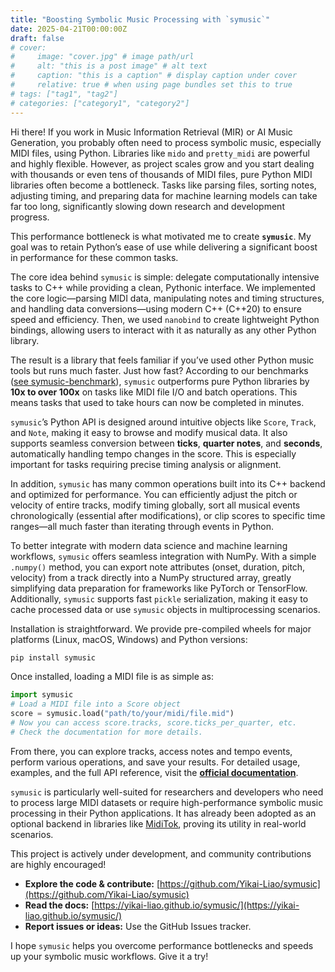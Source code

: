 ```yaml
---
title: "Boosting Symbolic Music Processing with `symusic`"
date: 2025-04-21T00:00:00Z
draft: false
# cover:
#     image: "cover.jpg" # image path/url
#     alt: "this is a post image" # alt text
#     caption: "this is a caption" # display caption under cover
#     relative: true # when using page bundles set this to true
# tags: ["tag1", "tag2"]
# categories: ["category1", "category2"]
---
```


Hi there! If you work in Music Information Retrieval (MIR) or AI Music Generation, you probably often need to process symbolic music, especially MIDI files, using Python. Libraries like `mido` and `pretty_midi` are powerful and highly flexible. However, as project scales grow and you start dealing with thousands or even tens of thousands of MIDI files, pure Python MIDI libraries often become a bottleneck. Tasks like parsing files, sorting notes, adjusting timing, and preparing data for machine learning models can take far too long, significantly slowing down research and development progress.

This performance bottleneck is what motivated me to create **`symusic`**. My goal was to retain Python’s ease of use while delivering a significant boost in performance for these common tasks.

The core idea behind `symusic` is simple: delegate computationally intensive tasks to C++ while providing a clean, Pythonic interface. We implemented the core logic—parsing MIDI data, manipulating notes and timing structures, and handling data conversions—using modern C++ (C++20) to ensure speed and efficiency. Then, we used `nanobind` to create lightweight Python bindings, allowing users to interact with it as naturally as any other Python library.

The result is a library that feels familiar if you’ve used other Python music tools but runs much faster. Just how fast? According to our benchmarks ([see symusic-benchmark](https://github.com/Yikai-Liao/symusic-benchmark)), `symusic` outperforms pure Python libraries by **10x to over 100x** on tasks like MIDI file I/O and batch operations. This means tasks that used to take hours can now be completed in minutes.

`symusic`’s Python API is designed around intuitive objects like `Score`, `Track`, and `Note`, making it easy to browse and modify musical data. It also supports seamless conversion between **ticks**, **quarter notes**, and **seconds**, automatically handling tempo changes in the score. This is especially important for tasks requiring precise timing analysis or alignment.

In addition, `symusic` has many common operations built into its C++ backend and optimized for performance. You can efficiently adjust the pitch or velocity of entire tracks, modify timing globally, sort all musical events chronologically (essential after modifications), or clip scores to specific time ranges—all much faster than iterating through events in Python.

To better integrate with modern data science and machine learning workflows, `symusic` offers seamless integration with NumPy. With a simple `.numpy()` method, you can export note attributes (onset, duration, pitch, velocity) from a track directly into a NumPy structured array, greatly simplifying data preparation for frameworks like PyTorch or TensorFlow. Additionally, `symusic` supports fast `pickle` serialization, making it easy to cache processed data or use `symusic` objects in multiprocessing scenarios.

Installation is straightforward. We provide pre-compiled wheels for major platforms (Linux, macOS, Windows) and Python versions:

```bash
pip install symusic
```

Once installed, loading a MIDI file is as simple as:

```python
import symusic
# Load a MIDI file into a Score object
score = symusic.load("path/to/your/midi/file.mid")
# Now you can access score.tracks, score.ticks_per_quarter, etc.
# Check the documentation for more details.
```

From there, you can explore tracks, access notes and tempo events, perform various operations, and save your results. For detailed usage, examples, and the full API reference, visit the **[official documentation](https://yikai-liao.github.io/symusic/)**.

`symusic` is particularly well-suited for researchers and developers who need to process large MIDI datasets or require high-performance symbolic music processing in their Python applications. It has already been adopted as an optional backend in libraries like [MidiTok](https://miditok.readthedocs.io/), proving its utility in real-world scenarios.

This project is actively under development, and community contributions are highly encouraged!

*   **Explore the code & contribute:** [https://github.com/Yikai-Liao/symusic](https://github.com/Yikai-Liao/symusic)
*   **Read the docs:** [https://yikai-liao.github.io/symusic/](https://yikai-liao.github.io/symusic/)
*   **Report issues or ideas:** Use the GitHub Issues tracker.

I hope `symusic` helps you overcome performance bottlenecks and speeds up your symbolic music workflows. Give it a try!